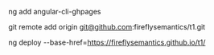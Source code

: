 ng add angular-cli-ghpages

git remote add origin git@github.com:fireflysemantics/t1.git

ng deploy --base-href=https://fireflysemantics.github.io/t1/ 